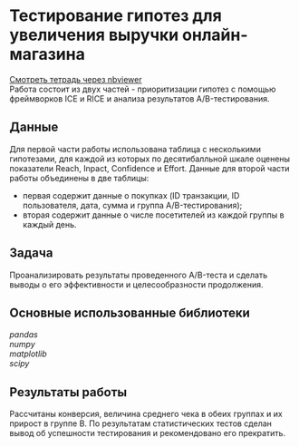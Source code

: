 # Тестирование гипотез для увеличения выручки онлайн-магазина
[Смотреть тетрадь через nbviewer](https://nbviewer.jupyter.org/github/vtauber/y.praktikum_projects/blob/master/web_store/web_store.ipynb)  
Работа состоит из двух частей - приоритизации гипотез с помощью фреймворков ICE и RICE и анализа результатов A/B-тестирования.
## Данные
Для первой части работы использована таблица с несколькими гипотезами, для каждой из которых по десятибалльной шкале оценены показатели Reach, Inpact, Confidence и Effort.
Данные для второй части работы объединены в две таблицы:
- первая содержит данные о покупках (ID транзакции, ID пользователя, дата, сумма и группа A/B-тестирования);
- вторая содержит данные о числе посетителей из каждой группы в каждый день.
## Задача
Проанализировать результаты проведенного A/B-теста и сделать выводы о его эффективности и целесообразности продолжения.
## Основные использованные библиотеки
*pandas  
numpy  
matplotlib  
scipy*
## Результаты работы
Рассчитаны конверсия, величина среднего чека в обеих группах и их прирост в группе B. По результатам статистических тестов сделан вывод об успешности тестирования и рекомендовано его прекратить.
